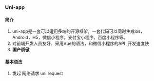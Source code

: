 ### Uni-app

#### 简介

1. uni-app是一套可以适用多端的开源框架，一套代码可以同时生成ios，Android，H5，微信小程序，支付宝小程序，百度小程序等。
2. 对前端开发人员友好，采用Vue的语法，和微信小程序的API ,开发速度快
3.  **国产骄傲**

#### 基本语法

1. 发起 网络请求   uni.request 

 


